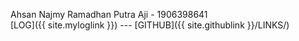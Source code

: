 Ahsan Najmy Ramadhan Putra Aji - 1906398641  
[LOG]({{ site.myloglink }}) ---
[GITHUB]({{ site.githublink }}/LINKS/) 
